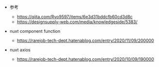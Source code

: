 - 参考
  - https://qiita.com/Ryo9597/items/6e3d31bddcfb60cd3d8c
  - https://designsupply-web.com/media/knowledgeside/5383/

- nuxt component function
  - https://rarejob-tech-dept.hatenablog.com/entry/2020/11/09/200000
- nuxt axios
  - https://rarejob-tech-dept.hatenablog.com/entry/2020/10/09/190000
